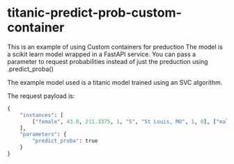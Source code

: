 # titanic-predict-prob-custom-container
This is an example of using Custom containers for preduction
The model is a scikit learn model wrapped in a FastAPI service.
You can pass a parameter to request probabilities instead of just the preduction
using .predict_proba()

The example model used is a titanic model trained using an SVC algorithm.

The request payload is:
```python
{
    "instances": [
        ["female", 43.0, 211.3375, 1, "S", "St Louis, MO", 1, 0], ["male", 56.0, 35.5, 1, "C", "Basel, Switzerland", 0, 0]
    ],
    "parameters": {
        "predict_proba": true
    }
}
```
